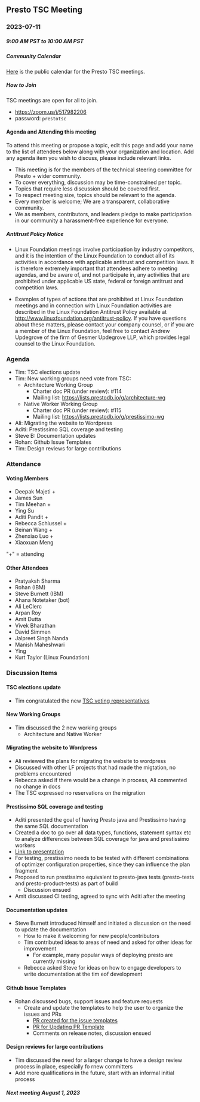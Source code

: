 ## Presto TSC Meeting

### 2023-07-11
##### 9:00 AM PST to 10:00 AM PST

##### Community Calendar

[Here](https://calendar.google.com/calendar/embed?src=linuxfoundation.org_vrjlva5b0u73ps75fvnv5sasi4%40group.calendar.google.com&ctz=America%2FChicago) is the public calendar for the Presto TSC meetings.

##### How to Join

TSC meetings are open for all to join.

* https://zoom.us/j/517982206
* password: `prestotsc`

#### Agenda and Attending this meeting

To attend this meeting or propose a topic, edit this page and add your name to the list of attendees below along with your organization and location. Add any agenda item you wish to discuss, please include relevant links.

* This meeting is for the members of the technical steering committee for Presto + wider community.
* To cover everything, discussion may be time-constrained per topic.
* Topics that require less discussion should be covered first.
* To respect meeting size, topics should be relevant to the agenda.
* Every member is welcome; We are a transparent, collaborative community.
* We as members, contributors, and leaders pledge to make participation in our community a harassment-free experience for everyone.

##### Antitrust Policy Notice

* Linux Foundation meetings involve participation by industry competitors, and it is the intention of the Linux Foundation to conduct all of its activities in accordance with applicable antitrust and competition laws. It is therefore extremely important that attendees adhere to meeting agendas, and be aware of, and not participate in, any activities that are prohibited under applicable US state, federal or foreign antitrust and competition laws.

* Examples of types of actions that are prohibited at Linux Foundation meetings and in connection with Linux Foundation activities are described in the Linux Foundation Antitrust Policy available at http://www.linuxfoundation.org/antitrust-policy. If you have questions about these matters, please contact your company counsel, or if you are a member of the Linux Foundation, feel free to contact Andrew Updegrove of the firm of Gesmer Updegrove LLP, which provides legal counsel to the Linux Foundation.

### Agenda
* Tim: TSC elections update
* Tim: New working groups need vote from TSC:
   * Architecture Working Group
      * Charter doc PR (under review): #114
      * Mailing list: https://lists.prestodb.io/g/architecture-wg
   * Native Worker Working Group
      * Charter doc PR (under review): #115
      * Mailing list: https://lists.prestodb.io/g/prestissimo-wg
* Ali: Migrating the website to Wordpress
* Aditi: Prestissimo SQL coverage and testing
* Steve B: Documentation updates
* Rohan: Github Issue Templates
* Tim: Design reviews for large contributions


### Attendance

#### Voting Members

* Deepak Majeti +
* James Sun
* Tim Meehan +
* Ying Su
* Aditi Pandit +
* Rebecca Schlussel +
* Beinan Wang +
* Zhenxiao Luo +
* Xiaoxuan Meng

"+" = attending


#### Other Attendees

* Pratyaksh Sharma
* Rohan (IBM)
* Steve Burnett (IBM)
* Ahana Notetaker (bot)
* Ali LeClerc
* Arpan Roy
* Amit Dutta
* Vivek Bharathan
* David Simmen
* Jalpreet Singh Nanda
* Manish Maheshwari
* Ying
* Kurt Taylor (Linux Foundation)


### Discussion Items

#### TSC elections update

* Tim congratulated the new [TSC voting representatives](https://github.com/prestodb/tsc/tree/master#members)


#### New Working Groups

* Tim discussed the 2 new working groups
   * Architecture and Native Worker


#### Migrating the website to Wordpress

* Ali reviewed the plans for migrating the website to wordpress
* Discussed with other LF projects that had made the migtation, no problems encountered
* Rebecca asked if there would be a change in process, Ali commented no change in docs
* The TSC expressed no reservations on the migration


#### Prestissimo SQL coverage and testing

* Aditi presented the goal of having Presto java and Prestissimo having the same SQL documentation
* Created a doc to go over all data types, functions, statement syntax etc to analyze differences between SQL coverage for java and prestissimo workers
* [Link to presentation](https://docs.google.com/presentation/d/1ZD4Vc3HnESXQPj6LzTIjvyhrzPF3auuugXEDVOGLcsw/edit#slide=id.g25893109eea_0_0)
* For testing, prestissimo needs to be tested with different combinations of optimizer configuration properties, since they can influence the plan fragment
* Proposed to run prestissimo equivalent to presto-java tests (presto-tests and presto-product-tests) as part of build
   * Discussion ensued 
* Amit discussed CI testing, agreed to sync with Aditi after the meeting

#### Documentation updates

* Steve Burnett introduced himself and initiated a discussion on the need to update the documentation
   * How to make it welcoming for new people/contributors
   * Tim contributed ideas to areas of need and asked for other ideas for improvement
      * For example, many popular ways of deploying presto are currently missing
   * Rebecca asked Steve for ideas on how to engage developers to write documentation at the tim eof development


#### Github Issue Templates

* Rohan discussed bugs, support issues and feature requests
   * Create and update the templates to help the user to organize the issues and PRs
      * [PR created for the issue templates](https://github.com/prestodb/presto/pull/20270)
      * [PR for Updating PR Template](https://github.com/prestodb/presto/pull/20267)
      * Comments on release notes, discussion ensued


#### Design reviews for large contributions

* Tim discussed the need for a larger change to have a design review process in place, especially fo rnew committers
* Add more qualifications in the future, start with an informal initial process


##### Next meeting August 1, 2023
